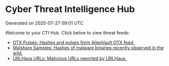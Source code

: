 # Cyber Threat Intelligence Hub
Generated on 2025-07-27 09:01 UTC

Welcome to your CTI Hub. Click below to view threat feeds:

- [OTX Pulses: Hashes and pulses from AlienVault OTX feed.](./otx.md)
- [Malshare Samples: Hashes of malware binaries recently observed in the wild.](./malshare.md)
- [URLHaus URLs: Malicious URLs reported by URLHaus.](./urlhaus.md)
